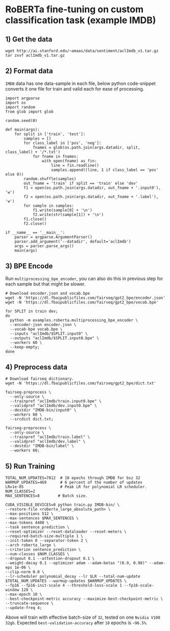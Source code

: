 # RoBERTa fine-tuning on custom classification task (example IMDB)

## 1) Get the data
```
wget http://ai.stanford.edu/~amaas/data/sentiment/aclImdb_v1.tar.gz
tar zxvf aclImdb_v1.tar.gz
```

## 2) Format data
`IMDB` data has one data-sample in each file, below python code-snippet converts it one file for train and valid each for ease of processing.  
```
import argparse
import os
import random
from glob import glob

random.seed(0)

def main(args):
    for split in ['train', 'test']:
        samples = []
        for class_label in ['pos', 'neg']:
            fnames = glob(os.path.join(args.datadir, split, class_label) + '/*.txt')
            for fname in fnames:
                with open(fname) as fin:
                    line = fin.readline()
                    samples.append((line, 1 if class_label == 'pos' else 0))
        random.shuffle(samples)
        out_fname = 'train' if split == 'train' else 'dev'
        f1 = open(os.path.join(args.datadir, out_fname + '.input0'), 'w')
        f2 = open(os.path.join(args.datadir, out_fname + '.label'), 'w')
        for sample in samples:
            f1.write(sample[0] + '\n')
            f2.write(str(sample[1]) + '\n')
        f1.close()
        f2.close()

if __name__ == '__main__':
    parser = argparse.ArgumentParser()
    parser.add_argument('--datadir', default='aclImdb')
    args = parser.parse_args()
    main(args)
```

## 3) BPE Encode
Run `multiprocessing_bpe_encoder`, you can also do this in previous step for each sample but that might be slower.
```
# Download encoder.json and vocab.bpe
wget -N 'https://dl.fbaipublicfiles.com/fairseq/gpt2_bpe/encoder.json'
wget -N 'https://dl.fbaipublicfiles.com/fairseq/gpt2_bpe/vocab.bpe'

for SPLIT in train dev;
do
  python -m examples.roberta.multiprocessing_bpe_encoder \
  --encoder-json encoder.json \
  --vocab-bpe vocab.bpe \
  --inputs "aclImdb/$SPLIT.input0" \
  --outputs "aclImdb/$SPLIT.input0.bpe" \
  --workers 60 \
  --keep-empty;
done
```


## 4) Preprocess data

```
# Download fairseq dictionary.
wget -N 'https://dl.fbaipublicfiles.com/fairseq/gpt2_bpe/dict.txt'  

fairseq-preprocess \
  --only-source \
  --trainpref "aclImdb/train.input0.bpe" \
  --validpref "aclImdb/dev.input0.bpe" \
  --destdir "IMDB-bin/input0" \
  --workers 60 \
  --srcdict dict.txt;

fairseq-preprocess \
  --only-source \
  --trainpref "aclImdb/train.label" \
  --validpref "aclImdb/dev.label" \
  --destdir "IMDB-bin/label" \
  --workers 60;

```

## 5) Run Training

```
TOTAL_NUM_UPDATES=7812  # 10 epochs through IMDB for bsz 32
WARMUP_UPDATES=469      # 6 percent of the number of updates
LR=1e-05                # Peak LR for polynomial LR scheduler.
NUM_CLASSES=2
MAX_SENTENCES=8        # Batch size.

CUDA_VISIBLE_DEVICES=0 python train.py IMDB-bin/ \
--restore-file <roberta_large_absolute_path> \
--max-positions 512 \
--max-sentences $MAX_SENTENCES \
--max-tokens 4400 \
--task sentence_prediction \
--reset-optimizer --reset-dataloader --reset-meters \
--required-batch-size-multiple 1 \
--init-token 0 --separator-token 2 \
--arch roberta_large \
--criterion sentence_prediction \
--num-classes $NUM_CLASSES \
--dropout 0.1 --attention-dropout 0.1 \
--weight-decay 0.1 --optimizer adam --adam-betas "(0.9, 0.98)" --adam-eps 1e-06 \
--clip-norm 0.0 \
--lr-scheduler polynomial_decay --lr $LR --total-num-update $TOTAL_NUM_UPDATES --warmup-updates $WARMUP_UPDATES \
--fp16 --fp16-init-scale 4 --threshold-loss-scale 1 --fp16-scale-window 128 \
--max-epoch 10 \
--best-checkpoint-metric accuracy --maximize-best-checkpoint-metric \
--truncate-sequence \
--update-freq 4;
```
Above will train with effective batch-size of `32`, tested on one `Nvidia V100 32gb`.
Expected `best-validation-accuracy` after `10` epochs is `~96.5%`.
